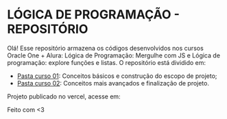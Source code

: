 # LÓGICA DE PROGRAMAÇÃO - REPOSITÓRIO
Olá! Esse repositório armazena os códigos desenvolvidos nos cursos Oracle One + Alura: Lógica de Programação: Mergulhe com JS e Lógica de programação: explore funções e listas. O repositório está dividido em:

* [Pasta curso 01](https://github.com/i-malur/logica-de-programacao-js/blob/3418b6576f48a7b50a3d03d87b16a31734e22f19/CURSO01-logica-de-programacao): Conceitos básicos e construção do escopo de projeto;
* [Pasta curso 02](https://github.com/i-malur/logica-de-programacao-js/blob/3418b6576f48a7b50a3d03d87b16a31734e22f19/CURSO02-logica-explore-listas-e-funcoes): Conceitos mais avançados e finalização de projeto.

Projeto publicado no vercel, acesse em:

Feito com <3